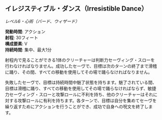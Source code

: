 ## イレジスティブル・ダンス（Irresistible Dance）
*レベル6・心術（バード、ウィザード）*

**発動時間**: アクション  
**射程**: 30フィート  
**構成要素**: V  
**持続時間**: 集中、最大1分

射程内で見ることができる1体のクリーチャーは判断力セーヴィング・スローを行わなければなりません。成功したセーヴで、目標は次のターンの終了まで滑稽に踊り、その間、すべての移動を使用してその場で踊らなければなりません。

失敗したセーヴで、目標は持続時間中魅了状態を持ちます。魅了されている間、目標は滑稽に踊り、すべての移動を使用してその場で踊らなければならず、敏捷力セーヴィング・スローと攻撃ロールに不利を持ち、他のクリーチャーはそれに対する攻撃ロールに有利を持ちます。各ターンで、目標は自分を集めてセーヴを繰り返すためにアクションを行うことができ、成功で自身への呪文を終了します。
